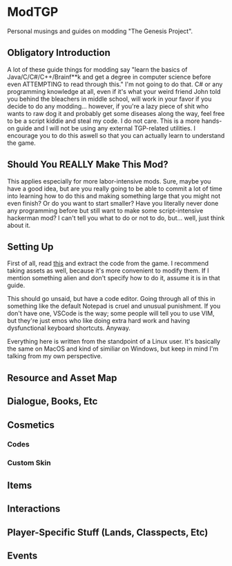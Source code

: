 # ModTGP
Personal musings and guides on modding "The Genesis Project".

## Obligatory Introduction
A lot of these guide things for modding say "learn the basics of Java/C/C#/C++/Brainf\*\*k and get a degree in computer science before even ATTEMPTING to read through this." I'm not going to do that. C# or any programming knowledge at all, even if it's what your weird friend John told you behind the bleachers in middle school, will work in your favor if you decide to do any modding... however, if you're a lazy piece of shit who wants to raw dog it and probably get some diseases along the way, feel free to be a script kiddie and steal my code. I do not care. This is a more hands-on guide and I will not be using any external TGP-related utilities. I encourage you to do this aswell so that you can actually learn to understand the game.

## Should You REALLY Make This Mod?
This applies especially for more labor-intensive mods. Sure, maybe you have a good idea, but are you really going to be able to commit a lot of time into learning how to do this and making something large that you might not even finish? Or do you want to start smaller? Have you literally never done any programming before but still want to make some script-intensive hackerman mod? I can't tell you what to do or not to do, but... well, just think about it.

## Setting Up
First of all, read [this](https://github.com/imadr/Unity-game-hacking) and extract the code from the game. I recommend taking assets as well, because it's more convenient to modify them. If I mention something alien and don't specify how to do it, assume it is in that guide.

This should go unsaid, but have a code editor. Going through all of this in something like the default Notepad is cruel and unusual punishment. If you don't have one, VSCode is the way; some people will tell you to use VIM, but they're just emos who like doing extra hard work and having dysfunctional keyboard shortcuts. Anyway.

Everything here is written from the standpoint of a Linux user. It's basically the same on MacOS and kind of similiar on Windows, but keep in mind I'm talking from my own perspective.

## Resource and Asset Map

## Dialogue, Books, Etc

## Cosmetics
### Codes
### Custom Skin

## Items

## Interactions

## Player-Specific Stuff (Lands, Classpects, Etc)

## Events
